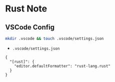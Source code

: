 # Rust Note

## VSCode Config

```bash
mkdir .vscode && touch .vscode/settings.json
```

- `.vscode/settings.json`

```jsonc
{
  "[rust]": {
    "editor.defaultFormatter": "rust-lang.rust"
  }
}
```
